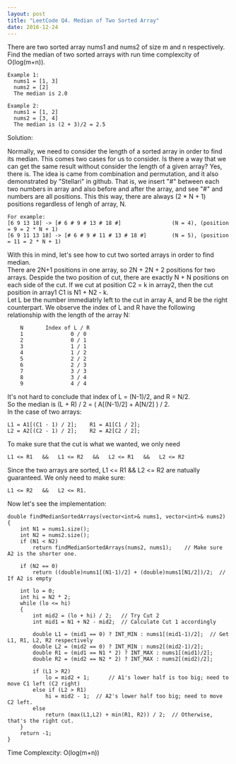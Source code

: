 ```yaml
---
layout: post
title: "LeetCode Q4. Median of Two Sorted Array"
date: 2016-12-24
---
```


There are two sorted array nums1 and nums2 of size m and n respectively.                                                      
Find the median of two sorted arrays with run time complexcity of O(log(m+n)).                                         

    Example 1:                  
      nums1 = [1, 3]                    
      nums2 = [2]                   
      The median is 2.0                   
                
    Example 2:                    
      nums1 = [1, 2]                    
      nums2 = [3, 4]                          
      The median is (2 + 3)/2 = 2.5                 

Solution:

Normally, we need to consider the length of a sorted array in order to find its median. This comes two cases for us to consider. Is there a way that we can get the same result without consider the length of a given array? 
Yes, there is. The idea is came from combination and permutation, and it also demonstrated by "Stellari" in github. That is, we insert "#" between each two numbers in array and also before and after the array, and see "#" and numbers are all positions. This this way, there are always (2 * N + 1) positions regardless of lengh of array, N.

    For example:                        
    [6 9 13 18] -> [# 6 # 9 # 13 # 18 #]                (N = 4), (position = 9 = 2 * N + 1)             
    [6 9 11 13 18] -> [# 6 # 9 # 11 # 13 # 18 #]        (N = 5), (position = 11 = 2 * N + 1)                
    
With this in mind, let's see how to cut two sorted arrays in order to find median.              
There are 2N+1 positions in one array, so 2N + 2N + 2 positions for two arrays. Despide the two position of cut, there are exactly N + N positions on each side of the cut. If we cut at position C2 = k in array2, then the cut position in array1 C1 is N1 + N2 - k.                      
Let L be the number immediatrly left to the cut in array A, and R be the right counterpart. We observe the index of L and R have the following relationship with the length of the array N:                     

        N       Index of L / R
        1               0 / 0
        2               0 / 1
        3               1 / 1
        4               1 / 2
        5               2 / 2
        6               2 / 3
        7               3 / 3
        8               3 / 4
        9               4 / 4
        
It's not hard to conclude that index of L = (N-1)/2, and R = N/2.                           
So the median is (L + R) / 2 = ( A[(N-1)/2] + A[N/2] ) / 2.                     
In the case of two arrays:                              

    L1 = A1[(C1 - 1) / 2];    R1 = A1[C1 / 2];
    L2 = A2[(C2 - 1) / 2];    R2 = A2[C2 / 2];
    
To make sure that the cut is what we wanted, we only need                       

    L1 <= R1   &&   L1 <= R2   &&   L2 <= R1   &&   L2 <= R2
    
Since the two arrays are sorted, L1 <= R1   &&   L2 <= R2 are natually guaranteed. We only need to make sure:                 

    L1 <= R2   &&   L2 <= R1.

Now let's see the implementation:

    double findMedianSortedArrays(vector<int>& nums1, vector<int>& nums2) 
    {
        int N1 = nums1.size();
        int N2 = nums2.size();
        if (N1 < N2) 
            return findMedianSortedArrays(nums2, nums1);	// Make sure A2 is the shorter one.
    
        if (N2 == 0) 
            return ((double)nums1[(N1-1)/2] + (double)nums1[N1/2])/2;  // If A2 is empty
    
        int lo = 0;
        int hi = N2 * 2;
        while (lo <= hi) 
        {
            int mid2 = (lo + hi) / 2;   // Try Cut 2 
            int mid1 = N1 + N2 - mid2;  // Calculate Cut 1 accordingly
        
            double L1 = (mid1 == 0) ? INT_MIN : nums1[(mid1-1)/2];	// Get L1, R1, L2, R2 respectively
            double L2 = (mid2 == 0) ? INT_MIN : nums2[(mid2-1)/2];
            double R1 = (mid1 == N1 * 2) ? INT_MAX : nums1[(mid1)/2];
            double R2 = (mid2 == N2 * 2) ? INT_MAX : nums2[(mid2)/2];
        
            if (L1 > R2) 
                lo = mid2 + 1;		// A1's lower half is too big; need to move C1 left (C2 right)
            else if (L2 > R1) 
                hi = mid2 - 1;	// A2's lower half too big; need to move C2 left.
            else 
                return (max(L1,L2) + min(R1, R2)) / 2;	// Otherwise, that's the right cut.
        }
        return -1;
    } 
    
Time Complexcity:   O(log(m+n)) 
